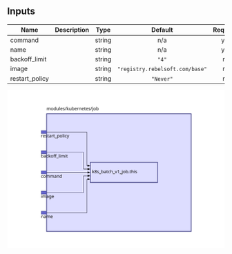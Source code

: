 ## Inputs

| Name | Description | Type | Default | Required |
|------|-------------|:----:|:-----:|:-----:|
| command |  | string | n/a | yes |
| name |  | string | n/a | yes |
| backoff\_limit |  | string | `"4"` | no |
| image |  | string | `"registry.rebelsoft.com/base"` | no |
| restart\_policy |  | string | `"Never"` | no |

<img src="diagram.svg"/>
